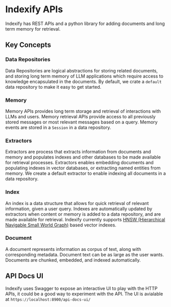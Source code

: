 # Indexify APIs

Indexify has REST APIs and a python library for adding documents and long term memory for retrieval.

## Key Concepts

### Data Repositories
Data Repositories are logical abstractions for storing related documents, and storing long term memory of LLM applications which require access to knowledge encapsulated in the documents. By default, we crate a `default` data repository to make it easy to get started.

### Memory

Memory APIs provides long term storage and retrieval of interactions with LLMs and users. Memory retrieval APIs provide access to all previously stored messages or most relevant messages based on a query. Memory events are stored in a `Session` in a data repository. 

### Extractors
Extractors are process that extracts information from documents and memory and populates indexes and other databases to be made available for retrieval processes. 
Extractors enables embedding documents and populating indexes in vector databases, or extracting named entities from memory. 
We create a default extractor to enable indexing all documents in a data repository.

### Index
An index is a data structure that allows for quick retrieval of relevant information, given a user query. Indexes are automatically updated by extractors when content or memory is added to a data repository, and are made available for retrieval.
Indexify currently supports [HNSW (Hierarchical Navigable Small World Graph)](https://arxiv.org/abs/1603.09320) based vector indexes.

### Document 

A document represents information as corpus of text, along with corresponding metadata. Document text can be as large as the user wants.
Documents are chunked, embedded, and indexed automatically.

## API Docs UI
Indexify uses Swagger to expose an interactive UI to play with the HTTP APIs, it could be a good way to experiment with the API.
The UI is avialable at `https://localhost:8900/api-docs-ui/`